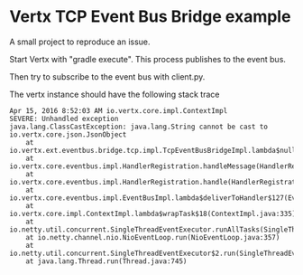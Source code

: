 # Vertx TCP Event Bus Bridge example

A small project to reproduce an issue.

Start Vertx with "gradle execute".  This process publishes to the event bus.

Then try to subscribe to the event bus with client.py.

The vertx instance should have the following stack trace


```
Apr 15, 2016 8:52:03 AM io.vertx.core.impl.ContextImpl
SEVERE: Unhandled exception
java.lang.ClassCastException: java.lang.String cannot be cast to io.vertx.core.json.JsonObject
	at io.vertx.ext.eventbus.bridge.tcp.impl.TcpEventBusBridgeImpl.lambda$null$4(TcpEventBusBridgeImpl.java:194)
	at io.vertx.core.eventbus.impl.HandlerRegistration.handleMessage(HandlerRegistration.java:207)
	at io.vertx.core.eventbus.impl.HandlerRegistration.handle(HandlerRegistration.java:201)
	at io.vertx.core.eventbus.impl.EventBusImpl.lambda$deliverToHandler$127(EventBusImpl.java:498)
	at io.vertx.core.impl.ContextImpl.lambda$wrapTask$18(ContextImpl.java:335)
	at io.netty.util.concurrent.SingleThreadEventExecutor.runAllTasks(SingleThreadEventExecutor.java:358)
	at io.netty.channel.nio.NioEventLoop.run(NioEventLoop.java:357)
	at io.netty.util.concurrent.SingleThreadEventExecutor$2.run(SingleThreadEventExecutor.java:112)
	at java.lang.Thread.run(Thread.java:745)
```



